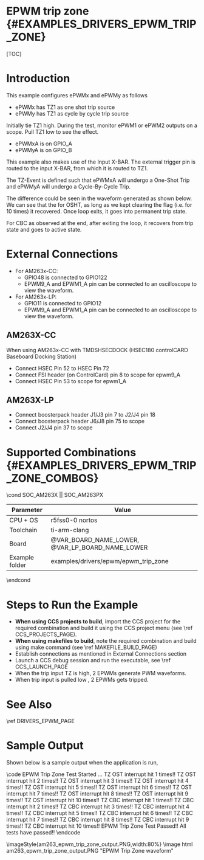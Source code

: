 # EPWM trip zone {#EXAMPLES_DRIVERS_EPWM_TRIP_ZONE}

[TOC]

# Introduction

This example configures ePWMx and ePWMy as follows
- ePWMx has TZ1 as one shot trip source
- ePWMy has TZ1 as cycle by cycle trip source

Initially tie TZ1 high. During the test, monitor ePWM1 or ePWM2
outputs on a scope. Pull TZ1 low to see the effect.
- ePWMxA is on GPIO_A
- ePWMyA is on GPIO_B


This example also makes use of the Input X-BAR. The external
trigger pin is routed to the input X-BAR, from which it is routed to TZ1.

The TZ-Event is defined such that ePWMxA will undergo a One-Shot Trip
and ePWMyA will undergo a Cycle-By-Cycle Trip.

The difference could be seen in the waveform generated as shown below.
We can see that the for OSHT, as long as we kept clearing the flag (i.e. for 10 times) it recovered. Once loop exits, it goes into permanent trip state.

For CBC as observed at the end, after exiting the loop, it recovers from trip state and goes to active state.

# External Connections

- For AM263x-CC:
    - GPIO48 is connected to GPIO122
    - EPWM9_A and EPWM1_A pin can be connected to an oscilloscope to view the waveform.
- For AM263x-LP:
    - GPIO11 is connected to GPIO12
    - EPWM9_A and EPWM1_A pin can be connected to an oscilloscope to view the waveform.

## AM263X-CC
When using AM263x-CC with TMDSHSECDOCK (HSEC180 controlCARD Baseboard Docking Station)
- Connect HSEC Pin 52 to HSEC Pin 72
- Connect FSI header (on ControlCard) pin 8 to scope for epwm9_A
- Connect HSEC Pin 53 to scope for epwm1_A

## AM263X-LP
- Connect boosterpack header J1/J3 pin 7 to J2/J4 pin 18
- Connect boosterpack header J6/J8 pin 75 to scope
- Connect J2/J4 pin 37 to scope


# Supported Combinations {#EXAMPLES_DRIVERS_EPWM_TRIP_ZONE_COMBOS}

\cond SOC_AM263X || SOC_AM263PX

 Parameter      | Value
 ---------------|-----------
 CPU + OS       | r5fss0-0 nortos
 Toolchain      | ti-arm-clang
 Board          | @VAR_BOARD_NAME_LOWER, @VAR_LP_BOARD_NAME_LOWER
 Example folder | examples/drivers/epwm/epwm_trip_zone

\endcond



# Steps to Run the Example

- **When using CCS projects to build**, import the CCS project for the required combination
  and build it using the CCS project menu (see \ref CCS_PROJECTS_PAGE).
- **When using makefiles to build**, note the required combination and build using
  make command (see \ref MAKEFILE_BUILD_PAGE)
- Establish connections as mentioned in External Connections section
- Launch a CCS debug session and run the executable, see \ref CCS_LAUNCH_PAGE
- When the trip input TZ is high, 2 EPWMs generate PWM waveforms.
- When trip input is pulled low , 2 EPWMs gets tripped.

# See Also

\ref DRIVERS_EPWM_PAGE

# Sample Output

Shown below is a sample output when the application is run,

\code
EPWM Trip Zone Test Started ...
TZ OST interrupt hit 1 times!!
TZ OST interrupt hit 2 times!!
TZ OST interrupt hit 3 times!!
TZ OST interrupt hit 4 times!!
TZ OST interrupt hit 5 times!!
TZ OST interrupt hit 6 times!!
TZ OST interrupt hit 7 times!!
TZ OST interrupt hit 8 times!!
TZ OST interrupt hit 9 times!!
TZ OST interrupt hit 10 times!!
TZ CBC interrupt hit 1 times!!
TZ CBC interrupt hit 2 times!!
TZ CBC interrupt hit 3 times!!
TZ CBC interrupt hit 4 times!!
TZ CBC interrupt hit 5 times!!
TZ CBC interrupt hit 6 times!!
TZ CBC interrupt hit 7 times!!
TZ CBC interrupt hit 8 times!!
TZ CBC interrupt hit 9 times!!
TZ CBC interrupt hit 10 times!!
EPWM Trip Zone Test Passed!!
All tests have passed!!
\endcode

\imageStyle{am263_epwm_trip_zone_output.PNG,width:80%}
 \image html am263_epwm_trip_zone_output.PNG "EPWM Trip Zone waveform"